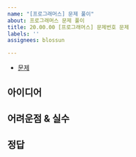 ```yaml
---
name: "[프로그래머스] 문제 풀이"
about: 프로그래머스 문제 풀이
title: 20.00.00 [프로그래머스] 문제번호 문제
labels: ''
assignees: blossun

---
```


- [문제]()

## 아이디어

## 어려운점 & 실수

## 정답
```java

```
